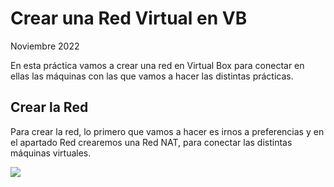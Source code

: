 # Crear una Red Virtual en VB #

Noviembre 2022

En esta práctica vamos a crear una red en Virtual Box para conectar en ellas las máquinas con las que vamos a hacer las distintas prácticas.

## Crear la Red ##

Para crear la red, lo primero que vamos a hacer es irnos a preferencias y en el apartado Red crearemos una Red NAT, para conectar las distintas máquinas virtuales.

![](img/img01)



